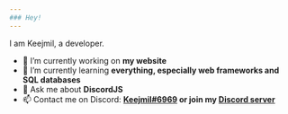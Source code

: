 ```yaml
---
### Hey!
---
```


I am Keejmil, a developer.

- 🔭 I’m currently working on <b>my website</b>
- 🌱 I’m currently learning <b>everything, especially web frameworks and SQL databases</b>
- 💬 Ask me about <b>DiscordJS</b>
- 📫 Contact me on Discord: <b><a href="https://discords.com/bio/p/keejmil" target="_blank">Keejmil#6969</a> or join my <a href="https://dsc.gg/kamtek" target="_blank">Discord server</a></b>
